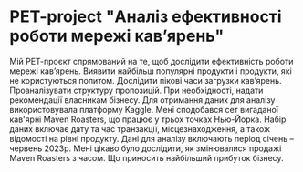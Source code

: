 # PET-project "Аналіз ефективності роботи мережі кав’ярень"
Мій РЕТ-проєкт спрямований на те, щоб дослідити ефективність роботи мережі кав’ярень. Виявити найбільш популярні продукти і продукти, які не користуються попитом. Дослідити пікові часи загрузки кав’ярень. Проаналізувати структуру пропозицій. При необхідності, надати рекомендації власникам бізнесу. Для отримання даних для аналізу використовувала платформу Kaggle.          Мені сподобався сет вигаданої кав'ярні Maven Roasters, що працює у трьох точках Нью-Йорка. Набір даних включає дату та час транзакції, місцезнаходження, а також відомості на рівні продукту. Дані для аналізу включають період січень – червень 2023р. Мені цікаво було дослідити, як змінювалися продажі Maven Roasters з часом. Що приносить найбільший прибуток бізнесу.
